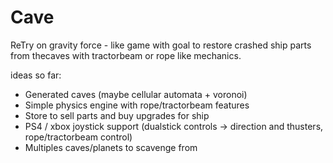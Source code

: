 # Cave

ReTry on gravity force - like game with goal to restore crashed ship parts from thecaves with tractorbeam or rope like mechanics.

ideas so far:
  - Generated caves (maybe cellular automata + voronoi)
  - Simple physics engine with rope/tractorbeam features
  - Store to sell parts and buy upgrades for ship
  - PS4 / xbox joystick support (dualstick controls -> direction and thusters, rope/tractorbeam control)
  - Multiples caves/planets to scavenge from
  
